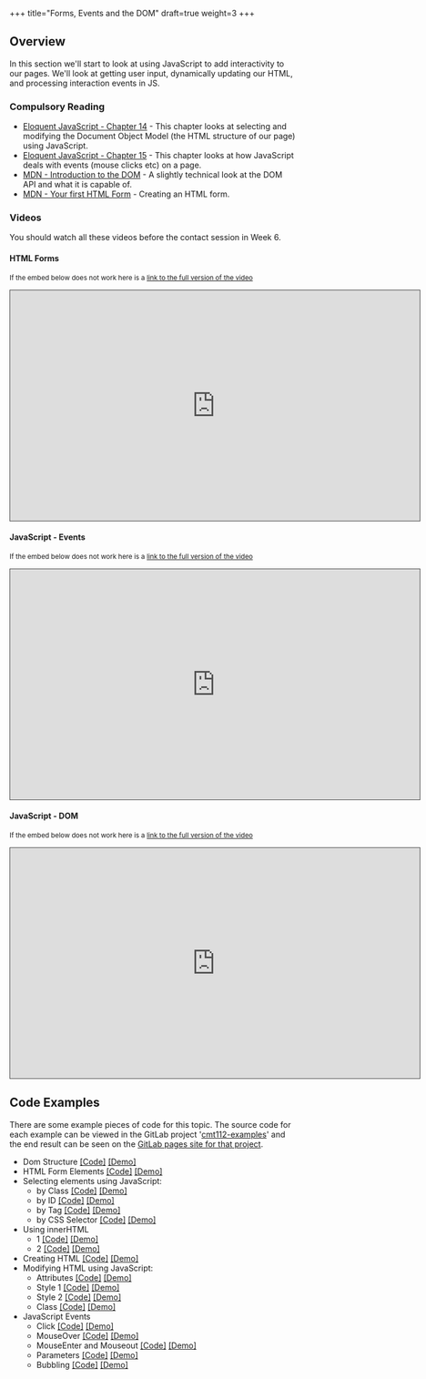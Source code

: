 +++
title="Forms, Events and the DOM"
draft=true
weight=3
+++

## Overview

In this section we'll start to look at using JavaScript to add interactivity to our pages. We'll look at getting user input, dynamically updating our HTML, and processing interaction events in JS.

### Compulsory Reading

-   [Eloquent JavaScript - Chapter 14](http://eloquentjavascript.net/14_dom.html) - This chapter looks at selecting and modifying the Document Object Model (the HTML structure of our page) using JavaScript.
-   [Eloquent JavaScript - Chapter 15](http://eloquentjavascript.net/15_event.html) - This chapter looks at how JavaScript deals with events (mouse clicks etc) on a page.
-   [MDN - Introduction to the DOM](https://developer.mozilla.org/en-US/docs/Web/API/Document_Object_Model/Introduction) - A slightly technical look at the DOM API and what it is capable of.
-   [MDN - Your first HTML Form](https://developer.mozilla.org/en-US/docs/Learn/HTML/Forms/Your_first_HTML_form) - Creating an HTML form.

### Videos

You should watch all these videos before the contact session in Week 6.

#### HTML Forms

<p><small>If the embed below does not work here is a <a href="https://cardiff.cloud.panopto.eu/Panopto/Pages/Viewer.aspx?id=c0ea0d5d-f802-4601-8e62-a97600ffac1e" target="blank">link to the full version of the video</a></small></p>
<iframe src="https://cardiff.cloud.panopto.eu/Panopto/Pages/Embed.aspx?id=c0ea0d5d-f802-4601-8e62-a97600ffac1e&v=1" width="720" height="405" style="padding: 0px; border: 1px solid #464646;" frameborder="0" allowfullscreen allow="autoplay"></iframe>

#### JavaScript - Events

<p><small>If the embed below does not work here is a <a href="https://cardiff.cloud.panopto.eu/Panopto/Pages/Viewer.aspx?id=87c65b1b-1e64-4cbb-b80f-a97600ffaab8" target="blank">link to the full version of the video</a></small></p>
<iframe src="https://cardiff.cloud.panopto.eu/Panopto/Pages/Embed.aspx?id=87c65b1b-1e64-4cbb-b80f-a97600ffaab8&v=1" width="720" height="405" style="padding: 0px; border: 1px solid #464646;" frameborder="0" allowfullscreen allow="autoplay"></iframe>

#### JavaScript - DOM

<p><small>If the embed below does not work here is a <a href="https://cardiff.cloud.panopto.eu/Panopto/Pages/Viewer.aspx?id=bf484fad-09ac-4619-8cd6-a97600ffaa36" target="blank">link to the full version of the video</a></small></p>
<iframe src="https://cardiff.cloud.panopto.eu/Panopto/Pages/Embed.aspx?id=bf484fad-09ac-4619-8cd6-a97600ffaa36&v=1" width="720" height="405" style="padding: 0px; border: 1px solid #464646;" frameborder="0" allowfullscreen allow="autoplay"></iframe>

## Code Examples

There are some example pieces of code for this topic. The source code for each example can be viewed in the GitLab project '[cmt112-examples](https://gitlab.cs.cf.ac.uk/scm2mjc/cmt112-examples)' and the end result can be seen on the [GitLab pages site for that project](http://scm2mjc.pages.cs.cf.ac.uk/cmt112-examples/).

-   Dom Structure [[Code]](https://gitlab.cs.cf.ac.uk/scm2mjc/cmt112-examples/tree/master/2-3/dom) [[Demo]](http://scm2mjc.pages.cs.cf.ac.uk/cmt112-examples/2-3/dom/)
-   HTML Form Elements [[Code]](https://gitlab.cs.cf.ac.uk/scm2mjc/cmt112-examples/tree/master/2-3/forms) [[Demo]](http://scm2mjc.pages.cs.cf.ac.uk/cmt112-examples/2-3/forms/)
-   Selecting elements using JavaScript:
    -   by Class [[Code]](https://gitlab.cs.cf.ac.uk/scm2mjc/cmt112-examples/tree/master/2-3/select-class) [[Demo]](http://scm2mjc.pages.cs.cf.ac.uk/cmt112-examples/2-3/select-class/)
    -   by ID [[Code]](https://gitlab.cs.cf.ac.uk/scm2mjc/cmt112-examples/tree/master/2-3/select-id) [[Demo]](http://scm2mjc.pages.cs.cf.ac.uk/cmt112-examples/2-3/select-id/)
    -   by Tag [[Code]](https://gitlab.cs.cf.ac.uk/scm2mjc/cmt112-examples/tree/master/2-3/select-tag) [[Demo]](http://scm2mjc.pages.cs.cf.ac.uk/cmt112-examples/2-3/select-tag/)
    -   by CSS Selector [[Code]](https://gitlab.cs.cf.ac.uk/scm2mjc/cmt112-examples/tree/master/2-3/select-css) [[Demo]](http://scm2mjc.pages.cs.cf.ac.uk/cmt112-examples/2-3/select-css/)
-   Using innerHTML
    -   1 [[Code]](https://gitlab.cs.cf.ac.uk/scm2mjc/cmt112-examples/tree/master/2-3/innerHTML/1) [[Demo]](http://scm2mjc.pages.cs.cf.ac.uk/cmt112-examples/2-3/innerHTML/1/)
    -   2 [[Code]](https://gitlab.cs.cf.ac.uk/scm2mjc/cmt112-examples/tree/master/2-3/innerHTML/2) [[Demo]](http://scm2mjc.pages.cs.cf.ac.uk/cmt112-examples/2-3/innerHTML/2/)
-   Creating HTML [[Code]]() [[Demo]](http://scm2mjc.pages.cs.cf.ac.uk/cmt112-examples/2-3/create-html/)
-   Modifying HTML using JavaScript:
    -   Attributes [[Code]](https://gitlab.cs.cf.ac.uk/scm2mjc/cmt112-examples/tree/master/2-3/modify-attributes) [[Demo]](http://scm2mjc.pages.cs.cf.ac.uk/cmt112-examples/2-3/modify-attributes/)
    -   Style 1 [[Code]](https://gitlab.cs.cf.ac.uk/scm2mjc/cmt112-examples/tree/master/2-3/modify-style/1) [[Demo]](http://scm2mjc.pages.cs.cf.ac.uk/cmt112-examples/2-3/modify-style/1)
    -   Style 2 [[Code]](https://gitlab.cs.cf.ac.uk/scm2mjc/cmt112-examples/tree/master/2-3/modify-style/2) [[Demo]](http://scm2mjc.pages.cs.cf.ac.uk/cmt112-examples/2-3/modify-style/2)
    -   Class [[Code]](https://gitlab.cs.cf.ac.uk/scm2mjc/cmt112-examples/tree/master/2-3/modify-class) [[Demo]](http://scm2mjc.pages.cs.cf.ac.uk/cmt112-examples/2-3/modify-class/)
-   JavaScript Events
    -   Click [[Code]](https://gitlab.cs.cf.ac.uk/scm2mjc/cmt112-examples/tree/master/2-3/events/click) [[Demo]](http://scm2mjc.pages.cs.cf.ac.uk/cmt112-examples/2-3/events/click/)
    -   MouseOver [[Code]](https://gitlab.cs.cf.ac.uk/scm2mjc/cmt112-examples/tree/master/2-3/events/mouseover) [[Demo]](http://scm2mjc.pages.cs.cf.ac.uk/cmt112-examples/2-3/events/mouseover/)
    -   MouseEnter and Mouseout [[Code]](https://gitlab.cs.cf.ac.uk/scm2mjc/cmt112-examples/tree/master/2-3/events/mouseenterout) [[Demo]](http://scm2mjc.pages.cs.cf.ac.uk/cmt112-examples/2-3/events/mouseenterout/)
    -   Parameters [[Code]](https://gitlab.cs.cf.ac.uk/scm2mjc/cmt112-examples/tree/master/2-3/events/params) [[Demo]](http://scm2mjc.pages.cs.cf.ac.uk/cmt112-examples/2-3/events/params/)
    -   Bubbling [[Code]](https://gitlab.cs.cf.ac.uk/scm2mjc/cmt112-examples/tree/master/2-3/events/bubbling) [[Demo]](http://scm2mjc.pages.cs.cf.ac.uk/cmt112-examples/2-3/events/bubbling/)
